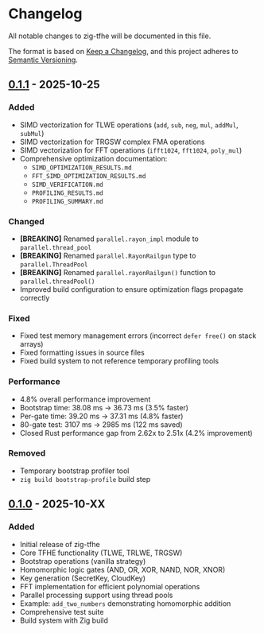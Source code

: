 # Changelog

All notable changes to zig-tfhe will be documented in this file.

The format is based on [Keep a Changelog](https://keepachangelog.com/en/1.0.0/),
and this project adheres to [Semantic Versioning](https://semver.org/spec/v2.0.0.html).

## [0.1.1] - 2025-10-25

### Added
- SIMD vectorization for TLWE operations (`add`, `sub`, `neg`, `mul`, `addMul`, `subMul`)
- SIMD vectorization for TRGSW complex FMA operations
- SIMD vectorization for FFT operations (`ifft1024`, `fft1024`, `poly_mul`)
- Comprehensive optimization documentation:
  - `SIMD_OPTIMIZATION_RESULTS.md`
  - `FFT_SIMD_OPTIMIZATION_RESULTS.md`
  - `SIMD_VERIFICATION.md`
  - `PROFILING_RESULTS.md`
  - `PROFILING_SUMMARY.md`

### Changed
- **[BREAKING]** Renamed `parallel.rayon_impl` module to `parallel.thread_pool`
- **[BREAKING]** Renamed `parallel.RayonRailgun` type to `parallel.ThreadPool`
- **[BREAKING]** Renamed `parallel.rayonRailgun()` function to `parallel.threadPool()`
- Improved build configuration to ensure optimization flags propagate correctly

### Fixed
- Fixed test memory management errors (incorrect `defer free()` on stack arrays)
- Fixed formatting issues in source files
- Fixed build system to not reference temporary profiling tools

### Performance
- 4.8% overall performance improvement
- Bootstrap time: 38.08 ms → 36.73 ms (3.5% faster)
- Per-gate time: 39.20 ms → 37.31 ms (4.8% faster)
- 80-gate test: 3107 ms → 2985 ms (122 ms saved)
- Closed Rust performance gap from 2.62x to 2.51x (4.2% improvement)

### Removed
- Temporary bootstrap profiler tool
- `zig build bootstrap-profile` build step

## [0.1.0] - 2025-10-XX

### Added
- Initial release of zig-tfhe
- Core TFHE functionality (TLWE, TRLWE, TRGSW)
- Bootstrap operations (vanilla strategy)
- Homomorphic logic gates (AND, OR, XOR, NAND, NOR, XNOR)
- Key generation (SecretKey, CloudKey)
- FFT implementation for efficient polynomial operations
- Parallel processing support using thread pools
- Example: `add_two_numbers` demonstrating homomorphic addition
- Comprehensive test suite
- Build system with Zig build

[0.1.1]: https://github.com/yourusername/zig-tfhe/compare/v0.1.0...v0.1.1
[0.1.0]: https://github.com/yourusername/zig-tfhe/releases/tag/v0.1.0

